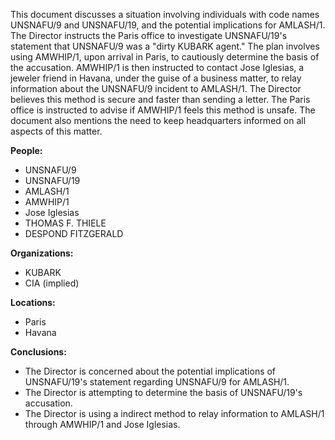 This document discusses a situation involving individuals with code names UNSNAFU/9 and UNSNAFU/19, and the potential implications for AMLASH/1. The Director instructs the Paris office to investigate UNSNAFU/19's statement that UNSNAFU/9 was a "dirty KUBARK agent." The plan involves using AMWHIP/1, upon arrival in Paris, to cautiously determine the basis of the accusation. AMWHIP/1 is then instructed to contact Jose Iglesias, a jeweler friend in Havana, under the guise of a business matter, to relay information about the UNSNAFU/9 incident to AMLASH/1. The Director believes this method is secure and faster than sending a letter. The Paris office is instructed to advise if AMWHIP/1 feels this method is unsafe. The document also mentions the need to keep headquarters informed on all aspects of this matter.

**People:**

*   UNSNAFU/9
*   UNSNAFU/19
*   AMLASH/1
*   AMWHIP/1
*   Jose Iglesias
*   THOMAS F. THIELE
*   DESPOND FITZGERALD

**Organizations:**

*   KUBARK
*   CIA (implied)

**Locations:**

*   Paris
*   Havana

**Conclusions:**

*   The Director is concerned about the potential implications of UNSNAFU/19's statement regarding UNSNAFU/9 for AMLASH/1.
*   The Director is attempting to determine the basis of UNSNAFU/19's accusation.
*   The Director is using a indirect method to relay information to AMLASH/1 through AMWHIP/1 and Jose Iglesias.
